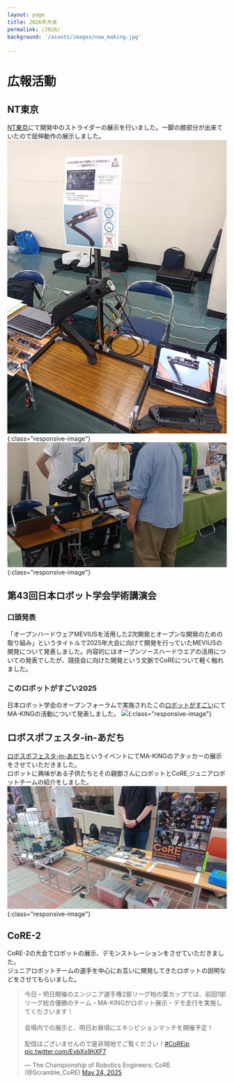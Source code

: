 ```yaml
---
layout: page
title: 2026年大会
permalink: /2026/
background: '/assets/images/now_making.jpg'

---
```

<link rel="stylesheet" href="{{ '/assets/css/style.css' | relative_url }}">

# 広報活動
## NT東京
[NT東京](https://nt-tokyo.org/exhibitor/2025/19)にて開発中のストライダーの展示を行いました。一脚の膝部分が出来ていたので屈伸動作の展示しました。
![](/img/2026/NT_Tokyo2.jpg){:class="responsive-image"}  
![](/img/2026/NT_Tokyo.jpg){:class="responsive-image"}  
## 第43回日本ロボット学会学術講演会
### 口頭発表
「オープンハードウェアMEVIUSを活用した2次開発とオープンな開発のための取り組み」というタイトルで2025年大会に向けて開発を行っていたMEVIUSの開発について発表しました。内容的にはオープンソースハードウエアの活用についての発表でしたが、競技会に向けた開発という文脈でCoREについて軽く触れました。
### このロボットがすごい2025
日本ロボット学会のオープンフォーラムで実施されたこの[ロボットがすごい](https://konorobo.main.jp/konorobo2025/)にてMA-KINGの活動について発表しました。
![](/img/2026/konorobo2025.jpg){:class="responsive-image"}  
## ロボスポフェスタ-in-あだち
[ロボスポフェスタ-in-あだち](https://robotic-sports.org/festa2025-adachi/)というイベントにてMA-KINGのアタッカーの展示をさせていただきました。  
ロボットに興味がある子供たちとその親御さんにロボットとCoRE,ジュニアロボットチームの紹介をしました。
![](/img/2026/robofes.jpg){:class="responsive-image"}  

## CoRE-2
CoRE-2の大会でロボットの展示、デモンストレーションをさせていただきました。  
ジュニアロボットチームの選手を中心にお互いに開発してきたロボットの説明などをさせてもらいました。  
<blockquote class="twitter-tweet"><p lang="ja" dir="ltr">今日・明日開催のエンジニア選手権2部リーグ柏の葉カップでは、前回1部リーグ総合優勝のチーム・MA-KINGがロボット展示・デモ走行を実施してくださいます！<br><br>会場内での展示と、明日お昼頃にエキシビションマッチを開催予定！<br><br>配信はございませんので是非現地でご覧ください！<a href="https://twitter.com/hashtag/CoREjp?src=hash&amp;ref_src=twsrc%5Etfw">#CoREjp</a> <a href="https://t.co/EvbXs9hXF7">pic.twitter.com/EvbXs9hXF7</a></p>&mdash; The Championship of Robotics Engineers: CoRE (@Scramble_CoRE) <a href="https://twitter.com/Scramble_CoRE/status/1926139064584953975?ref_src=twsrc%5Etfw">May 24, 2025</a></blockquote> <script async src="https://platform.twitter.com/widgets.js" charset="utf-8"></script>
